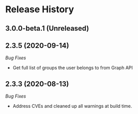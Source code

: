 # Release History

## 3.0.0-beta.1 (Unreleased)


## 2.3.5 (2020-09-14)
_Bug Fixes_
- Get full list of groups the user belongs to from Graph API

## 2.3.3 (2020-08-13)
_Bug Fixes_ 
- Address CVEs and cleaned up all warnings at build time. 
